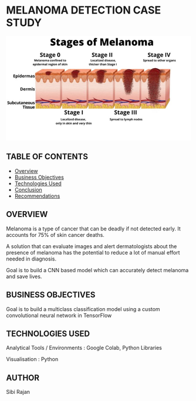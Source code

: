 # MELANOMA DETECTION CASE STUDY
<p align="center">
 <img  src="1.png">
</p>


## TABLE OF CONTENTS
* [Overview](#overview)
* [Business Objectives](#business-objectives)
* [Technologies Used](#technologies-used)
* [Conclusion](#conclusion)
* [Recommendations](#recommendations)


## OVERVIEW

Melanoma is a type of cancer that can be deadly if not detected early. It accounts for 75% of skin cancer deaths. 

A solution that can evaluate images and alert dermatologists about the presence of melanoma has the potential to reduce a lot of manual effort needed in diagnosis.

Goal is to build a CNN based model which can accurately detect melanoma and save lives.


## BUSINESS OBJECTIVES

Goal is to build a multiclass classification model using a custom convolutional neural network in TensorFlow

## TECHNOLOGIES USED

Analytical Tools / Environments : Google Colab, Python Libraries 
                  
Visualisation   : Python


## AUTHOR
Sibi Rajan 
